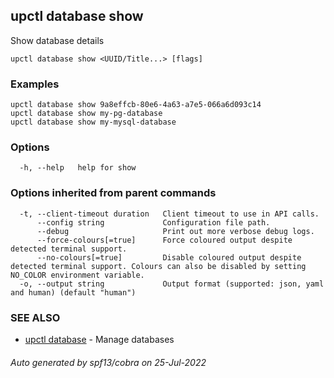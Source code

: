 ## upctl database show

Show database details

```
upctl database show <UUID/Title...> [flags]
```

### Examples

```
upctl database show 9a8effcb-80e6-4a63-a7e5-066a6d093c14
upctl database show my-pg-database
upctl database show my-mysql-database
```

### Options

```
  -h, --help   help for show
```

### Options inherited from parent commands

```
  -t, --client-timeout duration   Client timeout to use in API calls.
      --config string             Configuration file path.
      --debug                     Print out more verbose debug logs.
      --force-colours[=true]      Force coloured output despite detected terminal support.
      --no-colours[=true]         Disable coloured output despite detected terminal support. Colours can also be disabled by setting NO_COLOR environment variable.
  -o, --output string             Output format (supported: json, yaml and human) (default "human")
```

### SEE ALSO

* [upctl database](upctl_database.md)	 - Manage databases

###### Auto generated by spf13/cobra on 25-Jul-2022
